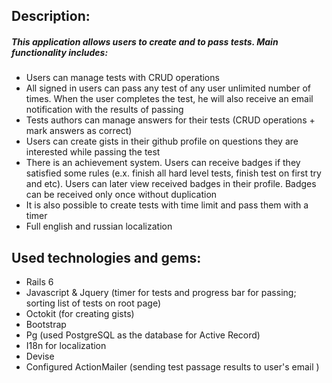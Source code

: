 ## Description:
##### This application allows users to create and to pass tests. Main functionality includes:
* Users can manage tests with CRUD operations
* All signed in users can pass any test of any user unlimited number of times. When the user completes the test, he will also receive an email notification with the results of passing
* Tests authors can manage answers for their tests (CRUD operations + mark answers as correct)
* Users can create gists in their github profile on questions they are interested while passing the test
* There is an achievement system. Users can receive badges if they satisfied some rules (e.x. finish all hard level tests, finish test on first try and etc). Users can later view received badges in their profile. Badges can be received only once without duplication
* It is also possible to create tests with time limit and pass them with a timer
* Full english and russian localization

## Used technologies and gems:
*  Rails 6
*  Javascript & Jquery (timer for tests and progress bar for passing; sorting list of tests on root page)
*  Octokit (for creating gists)
*  Bootstrap
*  Pg (used PostgreSQL as the database for Active Record) 
*  I18n for localization
*  Devise
*  Configured ActionMailer (sending test passage results to user's email )

